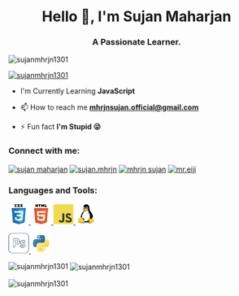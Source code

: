 
<h1 align="center">Hello 👋, I'm Sujan Maharjan</h1>
<h3 align="center">A Passionate Learner.</h3>

<p align="left"> <img src="https://komarev.com/ghpvc/?username=sujanmhrjn1301&label=Profile%20views&color=0e75b6&style=flat" alt="sujanmhrjn1301" /> </p>

<p align="left"> <a href="https://github.com/ryo-ma/github-profile-trophy"><img src="https://github-profile-trophy.vercel.app/?username=sujanmhrjn1301" alt="sujanmhrjn1301" /></a> </p>

- I'm Currently Learning **JavaScript**

- 📫 How to reach me **mhrjnsujan.official@gmail.com**

- ⚡ Fun fact **I'm Stupid 😜**

<h3 align="left">Connect with me:</h3>
<p align="left">
<a href="https://linkedin.com/in/sujanmaharjan" target="blank"><img align="center" src="https://raw.githubusercontent.com/rahuldkjain/github-profile-readme-generator/master/src/images/icons/Social/linked-in-alt.svg" alt="sujan maharjan" height="30" width="40" /></a>
<a href="https://kaggle.com/sujan.mhrjn" target="blank"><img align="center" src="https://raw.githubusercontent.com/rahuldkjain/github-profile-readme-generator/master/src/images/icons/Social/kaggle.svg" alt="sujan.mhrjn" height="30" width="40" /></a>
<a href="https://instagram.com/mhrjnsujan" target="blank"><img align="center" src="https://raw.githubusercontent.com/rahuldkjain/github-profile-readme-generator/master/src/images/icons/Social/instagram.svg" alt="mhrjn sujan" height="30" width="40" /></a>
<a href="https://discord.gg/mr.eiji" target="blank"><img align="center" src="https://raw.githubusercontent.com/rahuldkjain/github-profile-readme-generator/master/src/images/icons/Social/discord.svg" alt="mr.eiji" height="30" width="40" /></a>
</p>

<h3 align="left">Languages and Tools:</h3>
<p align="left"> 
  <a href="https://www.w3schools.com/css/" target="_blank" rel="noreferrer"> <img src="https://raw.githubusercontent.com/devicons/devicon/master/icons/css3/css3-original-wordmark.svg" alt="css3" width="40" height="40"/> </a>
  <a href="https://www.w3.org/html/" target="_blank" rel="noreferrer"> <img src="https://raw.githubusercontent.com/devicons/devicon/master/icons/html5/html5-original-wordmark.svg" alt="html5" width="40" height="40"/> </a>
  <a href="https://developer.mozilla.org/en-US/docs/Web/JavaScript" target="_blank" rel="noreferrer"> <img src="https://raw.githubusercontent.com/devicons/devicon/master/icons/javascript/javascript-original.svg" alt="javascript" width="40" height="40"/> </a>
  <a href="https://www.linux.org/" target="_blank" rel="noreferrer"> <img src="https://raw.githubusercontent.com/devicons/devicon/master/icons/linux/linux-original.svg" alt="linux" width="40" height="40"/> </a>
  
  <a href="https://www.photoshop.com/en" target="_blank" rel="noreferrer"> <img src="https://raw.githubusercontent.com/devicons/devicon/master/icons/photoshop/photoshop-line.svg" alt="photoshop" width="40" height="40"/> </a>
  <a href="https://www.python.org" target="_blank" rel="noreferrer"> <img src="https://raw.githubusercontent.com/devicons/devicon/master/icons/python/python-original.svg" alt="python" width="40" height="40"/> </a>
</p>



<p><img align="left" src="https://github-readme-stats.vercel.app/api/top-langs?username=sujanmhrjn1301&show_icons=true&locale=en&layout=compact" alt="sujanmhrjn1301" /></p>

<p>&nbsp;<img align="center" src="https://github-readme-stats.vercel.app/api?username=sujanmhrjn1301&show_icons=true&locale=en" alt="sujanmhrjn1301" /></p>

<p><img align="center" src="https://github-readme-streak-stats.herokuapp.com/?user=sujanmhrjn1301&" alt="sujanmhrjn1301" /></p>
